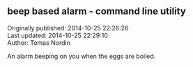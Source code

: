## beep based alarm - command line utility  
Originally published: 2014-10-25 22:26:26  
Last updated: 2014-10-25 22:29:10  
Author: Tomas Nordin  
  
An alarm beeping on you when the eggs are boiled.
